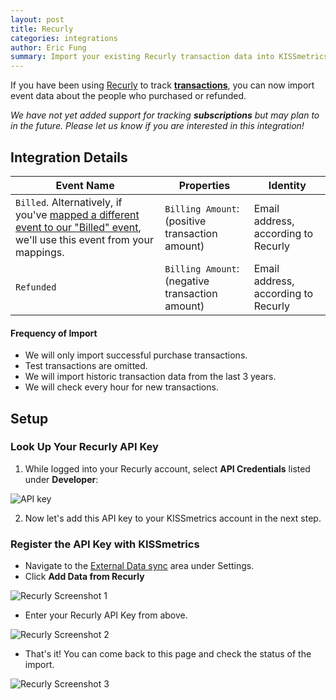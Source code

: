 ```yaml
---
layout: post
title: Recurly
categories: integrations
author: Eric Fung
summary: Import your existing Recurly transaction data into KISSmetrics.
---
```

If you have been using [Recurly][recurly] to track [**transactions**][transactions], you can now import event data about the people who purchased or refunded.

*We have not yet added support for tracking* ***subscriptions*** *but may plan to in the future. Please let us know if you are interested in this integration!*

## Integration Details

Event Name | Properties | Identity
-----------| ---------- | --------
`Billed`. Alternatively, if you've [mapped a different event to our "Billed" event][mapping], we'll use this event from your mappings. | `Billing Amount`: (positive transaction amount) | Email address, according to Recurly
`Refunded` | `Billing Amount`: (negative transaction amount) | Email address, according to Recurly

#### Frequency of Import

* We will only import successful purchase transactions.
* Test transactions are omitted.
* We will import historic transaction data from the last 3 years.
* We will check every hour for new transactions.

## Setup

<a name="look-up-your-recurly-api-key"></a>
### Look Up Your Recurly API Key

1. While logged into your Recurly account, select **API Credentials** listed under **Developer**:

![API key][sskey]

2. Now let's add this API key to your KISSmetrics account in the next step.

### Register the API Key with KISSmetrics

* Navigate to the [External Data sync][external-data] area under Settings.
* Click **Add Data from Recurly**

![Recurly Screenshot 1][ss-recurly1]

* Enter your Recurly API Key from above.

![Recurly Screenshot 2][ss-recurly2]

* That's it! You can come back to this page and check the status of the import.

![Recurly Screenshot 3][ss-recurly3]

[recurly]: http://recurly.com/
[transactions]: http://docs.recurly.com/api/transactions
[external-data]: https://app.kissmetrics.com/external_data
[mapping]: https://app.kissmetrics.com/mapping

[sskey]: https://s3.amazonaws.com/kissmetrics-support-files/assets/integrations/recurly/api-key.png
[ss-recurly1]: https://s3.amazonaws.com/kissmetrics-support-files/assets/integrations/recurly/recurly-1.png
[ss-recurly2]: https://s3.amazonaws.com/kissmetrics-support-files/assets/integrations/recurly/recurly-2.png
[ss-recurly3]: https://s3.amazonaws.com/kissmetrics-support-files/assets/integrations/recurly/recurly-3.png